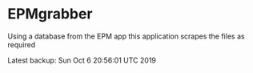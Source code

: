 # EPMgrabber
Using a database from the EPM app this application scrapes the files as required


Latest backup: Sun Oct 6 20:56:01 UTC 2019

